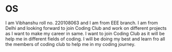 # OS
I am Vibhanshu roll no. 220108063 and I am from EEE branch.
I am from Delhi and looking forward to join Coding Club and work on different projects as I want to make my career in same.
I want to join Coding Club as it will be help me in different fields of coding.
I will be doing my best and learn fro all the members of coding club to help me in my coding journey.
